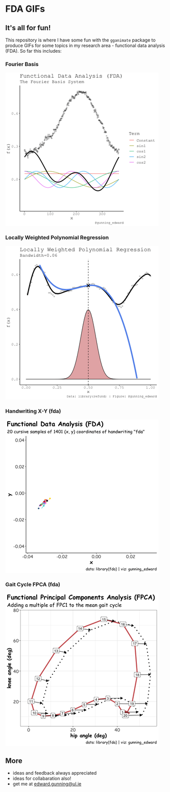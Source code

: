 # FDA GIFs 

## It's all for fun! 

This repository is where I have some fun with the `gganimate` package to produce GIFs for some topics in my research area -  functional data analysis (FDA). So far this includes:

### Fourier Basis 

![](fourier.gif)

### Locally Weighted Polynomial Regression

![](Kern.gif)

### Handwriting X-Y (fda)

![](fda.gif)

### Gait Cycle FPCA (fda)

![](pca.gif)

## More
* ideas and feedback always appreciated
* ideas for collabaration also!
* get me at edward.gunning@ul.ie
